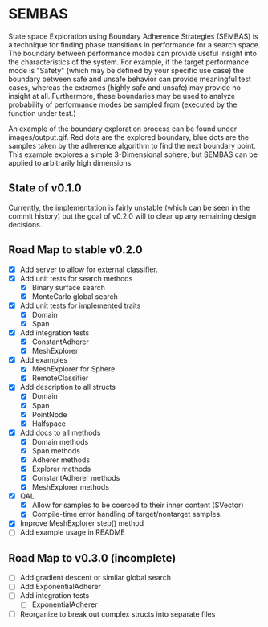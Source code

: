 # SEMBAS

State space Exploration using Boundary Adherence Strategies (SEMBAS) is a technique for finding phase transitions in performance for a search space. The boundary between performance modes can provide useful insight into the characteristics of the system. For example, if the target performance mode is "Safety" (which may be defined by your specific use case) the boundary between safe and unsafe behavior can provide meaningful test cases, whereas the extremes (highly safe and unsafe) may provide no insight at all. Furthermore, these boundaries may be used to analyze probability of performance modes be sampled from (executed by the function under test.)

An example of the boundary exploration process can be found under images/output.gif. Red dots are the explored boundary, blue dots are the samples taken by the adherence algorithm to find the next boundary point. This example explores a simple 3-Dimensional sphere, but SEMBAS can be applied to arbitrarily high dimensions.

## State of v0.1.0

Currently, the implementation is fairly unstable (which can be seen in the commit
history) but the goal of v0.2.0 will to clear up any remaining design decisions.

## Road Map to stable v0.2.0

- [x] Add server to allow for external classifier.
- [x] Add unit tests for search methods
  - [x] Binary surface search
  - [x] MonteCarlo global search
- [x] Add unit tests for implemented traits
  - [x] Domain
  - [x] Span
- [x] Add integration tests
  - [x] ConstantAdherer
  - [x] MeshExplorer
- [x] Add examples
  - [x] MeshExplorer for Sphere
  - [x] RemoteClassifier
- [x] Add description to all structs
  - [x] Domain
  - [x] Span
  - [x] PointNode
  - [x] Halfspace
- [x] Add docs to all methods
  - [x] Domain methods
  - [x] Span methods
  - [x] Adherer methods
  - [x] Explorer methods
  - [x] ConstantAdherer methods
  - [x] MeshExplorer methods
- [x] QAL
  - [x] Allow for samples to be coerced to their inner content (SVector)
  - [x] Compile-time error handling of target/nontarget samples.
- [x] Improve MeshExplorer step() method
- [ ] Add example usage in README

## Road Map to v0.3.0 (incomplete)

- [ ] Add gradient descent or similar global search
- [ ] Add ExponentialAdherer
- [ ] Add integration tests
  - [ ] ExponentialAdherer
- [ ] Reorganize to break out complex structs into separate files
